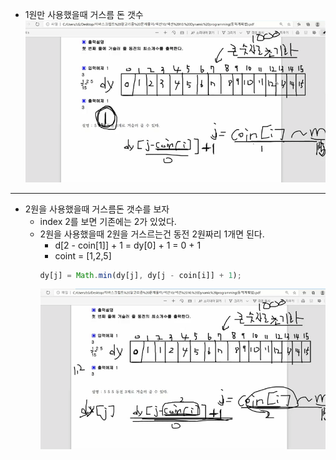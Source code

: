 
* 1원만 사용했을때 거스름 돈 갯수
![](2021-11-03-22-10-37.png)


---
* 2원을 사용했을때 거스름돈 갯수를 보자
  - index 2를 보면 기존에는 2가 있었다.
  - 2원을 사용했을때 2원을 거스르는건 동전 2원짜리 1개면 된다.
    - d[2 - coin[1]] + 1 = dy[0] + 1 = 0 + 1
    - coint = [1,2,5]
    ```js
    dy[j] = Math.min(dy[j], dy[j - coin[i]] + 1);
    ```
    ![](2021-11-03-22-12-35.png)